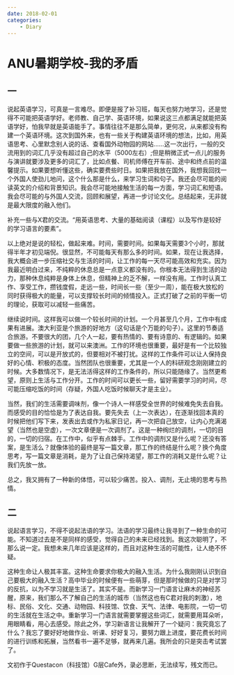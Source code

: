 ```yaml
---
date: 2018-02-01
categories:
    - Diary
---
```


# ANU暑期学校-我的矛盾

## 一

说起英语学习，可真是一言难尽。即便是报了补习班，每天也努力地学习，还是觉得不可能把英语学好。老师教、自己学、英语环境，如果说这三点都满足就能把英语学好，怕我早就是英语能手了。事情往往不是那么简单，更何况，从来都没有构建一个英语环境。这次到国外来，也有一些关于构建英语环境的想法，比如，用英语思考、心里默念别人说的话、查看国外动物园的网站……这一次出行，一般的交流用到的词汇几乎没有超过自己的水平（5000左右）;但是稍微正式一点儿的服务与演讲就要涉及更多的词汇了，比如点餐、司机师傅在开车前、途中和终点前的温馨提示。如果要想听懂这些，确实要费些时日。如果把我放在国外，我想我回找一个外国人使劲儿地问，这个什么那是什么，来学习生词和句子。我还会尽可能的阅读英文的介绍和背景知识。我会尽可能地接触生活的每一方面，学习词汇和短语。我会尽可能的与外国人交流，回顾和展望，再进一步讨论文化。总结起来，无非就是最大限度的融入他们。

补充一些与X君的交流。“用英语思考、大量的基础阅读（课程）以及写作是较好的学习语言的要素”。

以上绝对是说的轻松，做起来难。时间，需要时间。如果每天需要3个小时，那就得半年才初见端倪。很显然，不可能每天有那么多的时间。如果，现在让我选择，我大概会进一步压缩社交与生活的时间，让工作的每一天尽可能高效和充实。因为我最近明白过来，不纯粹的休息总是一点意义都没有的。你根本无法得到生活的动力，那种休息纯粹是身体上休息，但精神上的乏不解，一样没有用。工作时认真工作、享受工作，攒钱度假，走远一些，时间长一些（至少一周），能在极大放松的同时获得极大的能量，可以支撑较长时间的倾情投入。正式打破了之前的平衡一切的理论，获取可以减轻一些痛苦。

继续说时间。这样我可以做一个较长时间的计划。一个月甚至几个月，工作中有成果有进展。澳大利亚是个旅游的好地方（这句话是个万能的句子）。这里的节奏适合旅游。不要很大的团，几个人一起，要有热情的、要有诗意的、有逻辑的。如果要做一些旅游的计划，就可以来澳洲。工作的环境也很重要，最好是有一个比较独立的空间，可以是开放式的，但要相对不被打扰。这样的工作条件可以让人保持良好的心情、积极的态度。当然团队也很重要，尤其是一个人的科研观念刚刚建立的时候。大多数情况下，是无法活得这样的工作条件的，所以只能随缘了。当然更希望，原则上生活与工作分开。工作的时间可以更长一些，留好需要学习的时间，尽可能压缩吃饭的时间（存疑，外国人吃饭时候聊天才是主业）。

当然，我们的生活需要调味剂，像一个诗人一样感受全世界的时候难免失去自我。而感受的目的恰恰是为了表达自我。要先失去（上一次表达），在逐渐找回本真的时候把他们写下来，发表出去或作为私家日记，再一次把自己放空，让内心充满渴望（当然也是空虚），一次文章便是一次调剂了。这是一种绚烂的调剂，一切的目的，一切的归宿。在工作中，似乎有点棘手。工作中的调剂又是什么呢？还没有答案，是生活么？就像体验的最终是写一篇文章，那工作的终结是什么呢？换个角度思考，写一篇文章是消耗，是为了让自己保持渴望，那工作的消耗又是什么呢？让我们先放一放。

总之，我又拥有了一种新的体悟，可以较少痛苦。投入、调剂，无止境的思考与热情。

## 二

说起语言学习，不得不说起法语的学习。法语的学习最终让我寻到了一种生命的可能。不知道过去是不是同样的感受，觉得自己的未来已经找到。我这次聪明了，不那么说一定。我想未来几年应该是这样的，而且对这种生活的可能性，让人绝不怀疑。

这种生命让人极其丰富。这种生命要求你极大的融入生活。为什么我刚刚认识到自己要极大的融入生活？高中毕业的时候便有一些萌芽，但是那时候做的只是对学习的反抗，以为不学习就是生活了。其实不是。而新学习一门语言让麻木的神经苏醒，原来，我们那么不了解自己的生活的城市（当然这也有C君对我的刺激），地标、民俗、文化、交通、动物园、科技馆、饮食、天气、法律、电影院，一切一切的生活就在生活之中。重新学习一门语言就需要掌握这些词汇，就需要用耳朵听，用眼睛看，用心去感受。除此之外，学习新语言让我解开了一个疑问：我究竟忘了什么？我忘了要好好地做作业、听课、好好复习，要努力跟上进度，要花费长时间的进行训练和拓展，当然看书一遍不足够，就再来几遍。我所会的只是突击考试罢了。

文初作于Questacon（科技馆）G层Cafe外，录必思断，无法续写，残文而已。